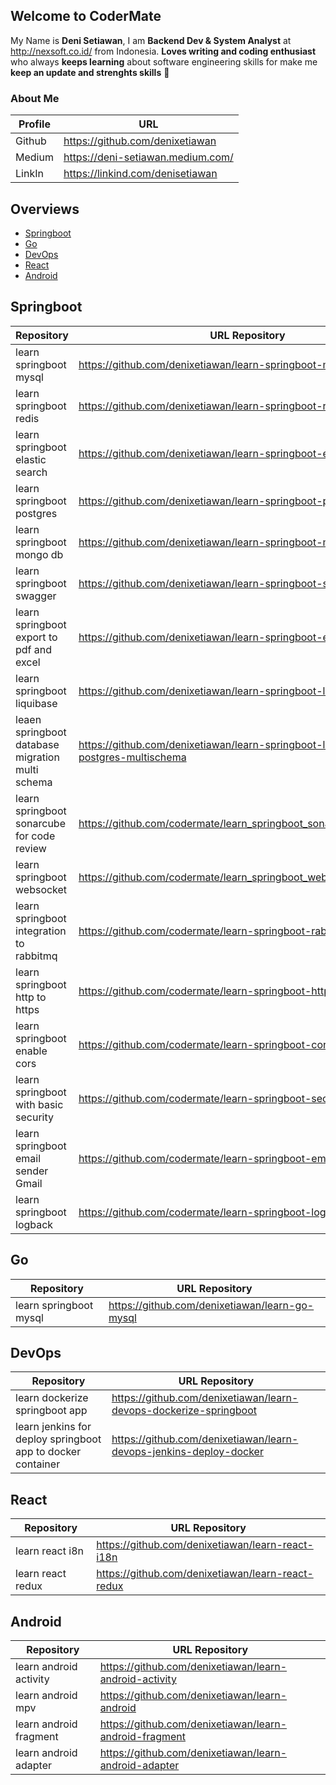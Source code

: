 ## Welcome to **CoderMate**  
My Name is **Deni Setiawan**, I am **Backend Dev & System Analyst** at http://nexsoft.co.id/ from Indonesia.
**Loves writing and coding enthusiast** who always **keeps learning** about software engineering skills for make me **keep an update and strenghts skills** 🚀

### About Me
| Profile     | URL                                                          | 
|------------------|--------------|
| Github | https://github.com/denixetiawan |
| Medium | https://deni-setiawan.medium.com/ |
| LinkIn | https://linkind.com/denisetiawan |



## Overviews 
- [Springboot](https://github.com/codermate/.github/blob/main/profile/README.md#springboot)
- [Go](https://github.com/codermate/.github/blob/main/profile/README.md#Go)
- [DevOps](https://github.com/codermate/.github/blob/main/profile/README.md#DevOps)
- [React](https://github.com/codermate/.github/blob/main/profile/README.md#react)
- [Android](https://github.com/codermate/.github/blob/main/profile/README.md#Android)



## Springboot 
| Repository     | URL Repository                                                          | 
|------------------|--------------|
| learn springboot mysql | https://github.com/denixetiawan/learn-springboot-mysql |
| learn springboot redis | https://github.com/denixetiawan/learn-springboot-redis |
| learn springboot elastic search | https://github.com/denixetiawan/learn-springboot-elasticsearch |
| learn springboot postgres | https://github.com/denixetiawan/learn-springboot-postgres |
| learn springboot mongo db | https://github.com/denixetiawan/learn-springboot-mongodb-docker |
| learn springboot swagger | https://github.com/denixetiawan/learn-springboot-swaggerapi |
| learn springboot export to pdf and excel |https://github.com/denixetiawan/learn-springboot-export-pdf-excel |
| learn springboot liquibase | https://github.com/denixetiawan/learn-springboot-liquibase |
| leaen springboot database migration multi schema | https://github.com/denixetiawan/learn-springboot-liquibase-postgres-multischema |
| learn springboot sonarcube for code review  | https://github.com/codermate/learn_springboot_sonarcube_codereview | 
| learn springboot websocket | https://github.com/codermate/learn_springboot_websocket | 
| learn springboot integration to rabbitmq | https://github.com/codermate/learn-springboot-rabbitmq | 
| learn springboot http to https | https://github.com/codermate/learn-springboot-https-ssl | 
| learn springboot enable cors | https://github.com/codermate/learn-springboot-cors | 
| learn springboot with basic security | https://github.com/codermate/learn-springboot-security-basic | 
| learn springboot email sender Gmail | https://github.com/codermate/learn-springboot-email | 
| learn springboot logback| https://github.com/codermate/learn-springboot-logback | 


## Go
| Repository     | URL Repository                                                          | 
|------------------|--------------|
| learn springboot mysql | https://github.com/denixetiawan/learn-go-mysql |


## DevOps
| Repository     | URL Repository                                                          | 
|------------------|--------------|
| learn dockerize springboot app | https://github.com/denixetiawan/learn-devops-dockerize-springboot |
| learn jenkins for deploy springboot app to docker container | https://github.com/denixetiawan/learn-devops-jenkins-deploy-docker |


## React
| Repository     | URL Repository                                                          | 
|------------------|--------------|
| learn react i8n | https://github.com/denixetiawan/learn-react-i18n |
| learn react redux | https://github.com/denixetiawan/learn-react-redux |


## Android
| Repository     | URL Repository                                                          | 
|------------------|--------------|
| learn android activity | https://github.com/denixetiawan/learn-android-activity |
| learn android mpv | https://github.com/denixetiawan/learn-android |
| learn android fragment | https://github.com/denixetiawan/learn-android-fragment |
| learn android adapter | https://github.com/denixetiawan/learn-android-adapter |








